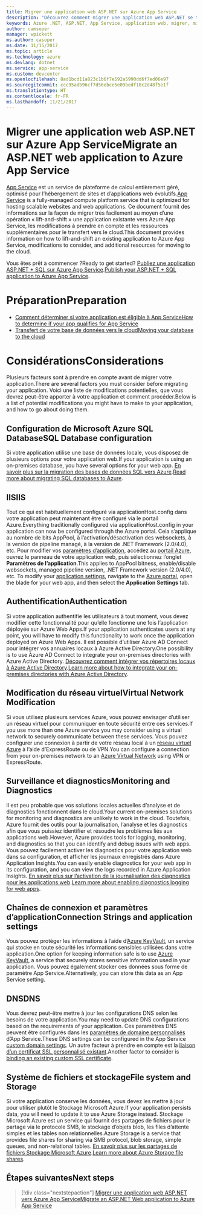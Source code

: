 ```yaml
---
title: Migrer une application web ASP.NET sur Azure App Service
description: "Découvrez comment migrer une application web ASP.NET se trouvant sur site vers Azure App Service."
keywords: Azure .NET, ASP.NET, App Service, application web, migrer, migration
author: camsoper
manager: wpickett
ms.author: casoper
ms.date: 11/15/2017
ms.topic: article
ms.technology: azure
ms.devlang: dotnet
ms.service: app-service
ms.custom: devcenter
ms.openlocfilehash: 8ad1bcd11a823c1b6f7e592a5990dd6f7ed06e97
ms.sourcegitcommit: ccc95adb96cf7d56ebce5e09bedf10c2d48f5e1f
ms.translationtype: HT
ms.contentlocale: fr-FR
ms.lasthandoff: 11/21/2017
---
```

# <a name="migrate-an-aspnet-web-application-to-azure-app-service"></a><span data-ttu-id="8531b-104">Migrer une application web ASP.NET sur Azure App Service</span><span class="sxs-lookup"><span data-stu-id="8531b-104">Migrate an ASP.NET web application to Azure App Service</span></span>

<span data-ttu-id="8531b-105">[App Service](https://docs.microsoft.com/azure/app-service/app-service-web-overview#why-use-web-apps) est un service de plateforme de calcul entièrement géré, optimisé pour l’hébergement de sites et d’applications web évolutifs.</span><span class="sxs-lookup"><span data-stu-id="8531b-105">[App Service](https://docs.microsoft.com/azure/app-service/app-service-web-overview#why-use-web-apps) is a fully-managed compute platform service that is optimized for hosting scalable websites and web applications.</span></span> <span data-ttu-id="8531b-106">Ce document fournit des informations sur la façon de migrer très facilement au moyen d’une opération « lift-and-shift » une application existante vers Azure App Service, les modifications à prendre en compte et les ressources supplémentaires pour le transfert vers le cloud.</span><span class="sxs-lookup"><span data-stu-id="8531b-106">This document provides information on how to lift-and-shift an existing application to Azure App Service, modifications to consider, and additional resources for moving to the cloud.</span></span>

<span data-ttu-id="8531b-107">Vous êtes prêt à commencer ?</span><span class="sxs-lookup"><span data-stu-id="8531b-107">Ready to get started?</span></span> <span data-ttu-id="8531b-108">[Publiez une application ASP.NET + SQL sur Azure App Service](https://go.microsoft.com/fwlink/?linkid=863214).</span><span class="sxs-lookup"><span data-stu-id="8531b-108">[Publish your ASP.NET + SQL application to Azure App Service](https://go.microsoft.com/fwlink/?linkid=863214).</span></span>

# <a name="preparation"></a><span data-ttu-id="8531b-109">Préparation</span><span class="sxs-lookup"><span data-stu-id="8531b-109">Preparation</span></span>   
* [<span data-ttu-id="8531b-110">Comment déterminer si votre application est éligible à App Service</span><span class="sxs-lookup"><span data-stu-id="8531b-110">How to determine if your app qualifies for App Service</span></span>](https://azure.microsoft.com/downloads/migration-assistant/)
* [<span data-ttu-id="8531b-111">Transfert de votre base de données vers le cloud</span><span class="sxs-lookup"><span data-stu-id="8531b-111">Moving your database to the cloud</span></span>](https://go.microsoft.com/fwlink/?linkid=863217)

# <a name="considerations"></a><span data-ttu-id="8531b-112">Considérations</span><span class="sxs-lookup"><span data-stu-id="8531b-112">Considerations</span></span>
<span data-ttu-id="8531b-113">Plusieurs facteurs sont à prendre en compte avant de migrer votre application.</span><span class="sxs-lookup"><span data-stu-id="8531b-113">There are several factors you must consider before migrating your application.</span></span> <span data-ttu-id="8531b-114">Voici une liste de modifications potentielles, que vous devrez peut-être apporter à votre application et comment procéder.</span><span class="sxs-lookup"><span data-stu-id="8531b-114">Below is a list of potential modifications you might have to make to your application, and how to go about doing them.</span></span>

## <a name="sql-database-configuration"></a><span data-ttu-id="8531b-115">Configuration de Microsoft Azure SQL Database</span><span class="sxs-lookup"><span data-stu-id="8531b-115">SQL Database configuration</span></span>
<span data-ttu-id="8531b-116">Si votre application utilise une base de données locale, vous disposez de plusieurs options pour votre application web.</span><span class="sxs-lookup"><span data-stu-id="8531b-116">If your application is using an on-premises database, you have several options for your web app.</span></span> <span data-ttu-id="8531b-117">[En savoir plus sur la migration des bases de données SQL vers Azure](https://go.microsoft.com/fwlink/?linkid=863217).</span><span class="sxs-lookup"><span data-stu-id="8531b-117">[Read more about migrating SQL databases to Azure](https://go.microsoft.com/fwlink/?linkid=863217).</span></span>

## <a name="iis"></a><span data-ttu-id="8531b-118">IIS</span><span class="sxs-lookup"><span data-stu-id="8531b-118">IIS</span></span>
<span data-ttu-id="8531b-119">Tout ce qui est habituellement configuré via applicationHost.config dans votre application peut maintenant être configuré via le portail Azure.</span><span class="sxs-lookup"><span data-stu-id="8531b-119">Everything traditionally configured via applicationHost.config in your application can now be configured through the Azure portal.</span></span> <span data-ttu-id="8531b-120">Cela s’applique au nombre de bits AppPool, à l’activation/désactivation des websockets, à la version de pipeline managé, à la version de .NET Framework (2.0/4.0), etc. Pour modifier vos [paramètres d’application](https://docs.microsoft.com/en-us/azure/app-service/web-sites-configure), accédez au [portail Azure](https://portal.azure.com), ouvrez le panneau de votre application web, puis sélectionnez l’onglet **Paramètres de l’application**.</span><span class="sxs-lookup"><span data-stu-id="8531b-120">This applies to AppPool bitness, enable/disable websockets, managed pipeline version, .NET Framework version (2.0/4.0), etc. To modify your [application settings](https://docs.microsoft.com/en-us/azure/app-service/web-sites-configure), navigate to the [Azure portal](https://portal.azure.com), open the blade for your web app, and then select the **Application Settings** tab.</span></span>

## <a name="authentication"></a><span data-ttu-id="8531b-121">Authentification</span><span class="sxs-lookup"><span data-stu-id="8531b-121">Authentication</span></span>
<span data-ttu-id="8531b-122">Si votre application authentifie les utilisateurs à tout moment, vous devez modifier cette fonctionnalité pour qu’elle fonctionne une fois l’application déployée sur Azure Web Apps.</span><span class="sxs-lookup"><span data-stu-id="8531b-122">If your application authenticates users at any point, you will have to modify this functionality to work once the application deployed on Azure Web Apps.</span></span> <span data-ttu-id="8531b-123">Il est possible d’utiliser Azure AD Connect pour intégrer vos annuaires locaux à Azure Active Directory.</span><span class="sxs-lookup"><span data-stu-id="8531b-123">One possibility is to use Azure AD Connect to integrate your on-premises directories with Azure Active Directory.</span></span> <span data-ttu-id="8531b-124">[Découvrez comment intégrer vos répertoires locaux à Azure Active Directory](https://docs.microsoft.com/azure/active-directory/connect/active-directory-aadconnect).</span><span class="sxs-lookup"><span data-stu-id="8531b-124">[Learn more about how to integrate your on-premises directories with Azure Active Directory](https://docs.microsoft.com/azure/active-directory/connect/active-directory-aadconnect).</span></span>

## <a name="virtual-network-modification"></a><span data-ttu-id="8531b-125">Modification du réseau virtuel</span><span class="sxs-lookup"><span data-stu-id="8531b-125">Virtual Network Modification</span></span>
<span data-ttu-id="8531b-126">Si vous utilisez plusieurs services Azure, vous pouvez envisager d’utiliser un réseau virtuel pour communiquer en toute sécurité entre ces services.</span><span class="sxs-lookup"><span data-stu-id="8531b-126">If you use more than one Azure service you may consider using a virtual network to securely communicate between these services.</span></span> <span data-ttu-id="8531b-127">Vous pouvez configurer une connexion à partir de votre réseau local à un [réseau virtuel Azure](https://docs.microsoft.com/en-us/azure/app-service/web-sites-integrate-with-vnet) à l’aide d’ExpressRoute ou de VPN.</span><span class="sxs-lookup"><span data-stu-id="8531b-127">You can configure a connection from your on-premises network to an [Azure Virtual Network](https://docs.microsoft.com/en-us/azure/app-service/web-sites-integrate-with-vnet) using VPN or ExpressRoute.</span></span>

## <a name="monitoring-and-diagnostics"></a><span data-ttu-id="8531b-128">Surveillance et diagnostics</span><span class="sxs-lookup"><span data-stu-id="8531b-128">Monitoring and Diagnostics</span></span>
<span data-ttu-id="8531b-129">Il est peu probable que vos solutions locales actuelles d’analyse et de diagnostics fonctionnent dans le cloud.</span><span class="sxs-lookup"><span data-stu-id="8531b-129">Your current on-premises solutions for monitoring and diagnostics are unlikely to work in the cloud.</span></span> <span data-ttu-id="8531b-130">Toutefois, Azure fournit des outils pour la journalisation, l’analyse et les diagnostics afin que vous puissiez identifier et résoudre les problèmes liés aux applications web.</span><span class="sxs-lookup"><span data-stu-id="8531b-130">However, Azure provides tools for logging, monitoring, and diagnostics so that you can identify and debug issues with web apps.</span></span> <span data-ttu-id="8531b-131">Vous pouvez facilement activer les diagnostics pour votre application web dans sa configuration, et afficher les journaux enregistrés dans Azure Application Insights.</span><span class="sxs-lookup"><span data-stu-id="8531b-131">You can easily enable diagnostics for your web app in its configuration, and you can view the logs recorded in Azure Application Insights.</span></span> <span data-ttu-id="8531b-132">[En savoir plus sur l’activation de la journalisation des diagnostics pour les applications web](https://docs.microsoft.com/azure/app-service/web-sites-enable-diagnostic-log).</span><span class="sxs-lookup"><span data-stu-id="8531b-132">[Learn more about enabling diagnostics logging for web apps](https://docs.microsoft.com/azure/app-service/web-sites-enable-diagnostic-log).</span></span>

## <a name="connection-strings-and-application-settings"></a><span data-ttu-id="8531b-133">Chaînes de connexion et paramètres d’application</span><span class="sxs-lookup"><span data-stu-id="8531b-133">Connection Strings and application settings</span></span>
<span data-ttu-id="8531b-134">Vous pouvez protéger les informations à l’aide d’[Azure KeyVault](https://docs.microsoft.com/azure/key-vault/), un service qui stocke en toute sécurité les informations sensibles utilisées dans votre application.</span><span class="sxs-lookup"><span data-stu-id="8531b-134">One option for keeping information safe is to use [Azure KeyVault](https://docs.microsoft.com/azure/key-vault/), a service that securely stores sensitive information used in your application.</span></span> <span data-ttu-id="8531b-135">Vous pouvez également stocker ces données sous forme de paramètre App Service.</span><span class="sxs-lookup"><span data-stu-id="8531b-135">Alternatively, you can store this data as an App Service setting.</span></span>

## <a name="dns"></a><span data-ttu-id="8531b-136">DNS</span><span class="sxs-lookup"><span data-stu-id="8531b-136">DNS</span></span>
<span data-ttu-id="8531b-137">Vous devrez peut-être mettre à jour les configurations DNS selon les besoins de votre application.</span><span class="sxs-lookup"><span data-stu-id="8531b-137">You may need to update DNS configurations based on the requirements of your application.</span></span> <span data-ttu-id="8531b-138">Ces paramètres DNS peuvent être configurés dans les [paramètres de domaine personnalisés](https://docs.microsoft.com/azure/app-service/app-service-web-tutorial-custom-domain) d’App Service.</span><span class="sxs-lookup"><span data-stu-id="8531b-138">These DNS settings can be configured in the App Service [custom domain settings](https://docs.microsoft.com/azure/app-service/app-service-web-tutorial-custom-domain).</span></span> <span data-ttu-id="8531b-139">Un autre facteur à prendre en compte est la [liaison d’un certificat SSL personnalisé existant](https://docs.microsoft.com/en-us/azure/app-service/app-service-web-tutorial-custom-ssl).</span><span class="sxs-lookup"><span data-stu-id="8531b-139">Another factor to consider is [binding an existing custom SSL certificate](https://docs.microsoft.com/en-us/azure/app-service/app-service-web-tutorial-custom-ssl).</span></span>

## <a name="file-system-and-storage"></a><span data-ttu-id="8531b-140">Système de fichiers et stockage</span><span class="sxs-lookup"><span data-stu-id="8531b-140">File system and Storage</span></span>
<span data-ttu-id="8531b-141">Si votre application conserve les données, vous devez les mettre à jour pour utiliser plutôt le Stockage Microsoft Azure.</span><span class="sxs-lookup"><span data-stu-id="8531b-141">If your application persists data, you will need to update it to use Azure Storage instead.</span></span> <span data-ttu-id="8531b-142">Stockage Microsoft Azure est un service qui fournit des partages de fichiers pour le partage via le protocole SMB, le stockage d’objets blob, les files d’attente simples et les tables non relationnelles.</span><span class="sxs-lookup"><span data-stu-id="8531b-142">Azure Storage is a service that provides file shares for sharing via SMB protocol, blob storage, simple queues, and non-relational tables.</span></span> <span data-ttu-id="8531b-143">[En savoir plus sur les partages de fichiers Stockage Microsoft Azure](https://docs.microsoft.com/azure/storage/files/storage-files-introduction).</span><span class="sxs-lookup"><span data-stu-id="8531b-143">[Learn more about Azure Storage file shares](https://docs.microsoft.com/azure/storage/files/storage-files-introduction).</span></span>

## <a name="next-steps"></a><span data-ttu-id="8531b-144">Étapes suivantes</span><span class="sxs-lookup"><span data-stu-id="8531b-144">Next steps</span></span>

> [!div class="nextstepaction"]
> [<span data-ttu-id="8531b-145">Migrer une application web ASP.NET vers Azure App Service</span><span class="sxs-lookup"><span data-stu-id="8531b-145">Migrate an ASP.NET Web application to Azure App Service</span></span>](https://aka.ms/azure-webapp-migrate)
